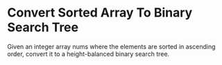 # Convert Sorted Array To Binary Search Tree

Given an integer array nums where the elements are sorted in ascending order, convert it to a height-balanced binary search tree.
